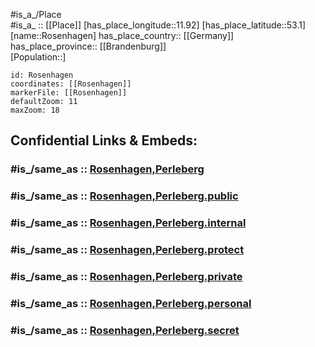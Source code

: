 ﻿---
confidential: public
isDeleted: false
location:
- 53.1
- 11.92
mapmarker: city
mapzoom:
- 7
- 12
SpocWebEntityId: 33772
tags:
- geo/City
type: City
---

#is_a_/Place  
#is_a_ :: [[Place]] 
[has_place_longitude::11.92] 
[has_place_latitude::53.1] 
[name::Rosenhagen] 
has_place_country:: [[Germany]]  
has_place_province:: [[Brandenburg]]  
[Population::] 



```leaflet
id: Rosenhagen
coordinates: [[Rosenhagen]] 
markerFile: [[Rosenhagen]] 
defaultZoom: 11 
maxZoom: 18
```


## Confidential Links & Embeds: 

### #is_/same_as :: [Rosenhagen,Perleberg](/_Standards/Earth/Continent/Europe/Europe~Central/Germany/Germany~East/Brandenburg/counties~Brandenburg/Prignitz/cities~Prignitz/Perleberg/Rosenhagen,Perleberg.md) 

### #is_/same_as :: [Rosenhagen,Perleberg.public](/_public/Earth/Continent/Europe/Europe~Central/Germany/Germany~East/Brandenburg/counties~Brandenburg/Prignitz/cities~Prignitz/Perleberg/Rosenhagen,Perleberg.public.md) 

### #is_/same_as :: [Rosenhagen,Perleberg.internal](/_internal/Earth/Continent/Europe/Europe~Central/Germany/Germany~East/Brandenburg/counties~Brandenburg/Prignitz/cities~Prignitz/Perleberg/Rosenhagen,Perleberg.internal.md) 

### #is_/same_as :: [Rosenhagen,Perleberg.protect](/_protect/Earth/Continent/Europe/Europe~Central/Germany/Germany~East/Brandenburg/counties~Brandenburg/Prignitz/cities~Prignitz/Perleberg/Rosenhagen,Perleberg.protect.md) 

### #is_/same_as :: [Rosenhagen,Perleberg.private](/_private/Earth/Continent/Europe/Europe~Central/Germany/Germany~East/Brandenburg/counties~Brandenburg/Prignitz/cities~Prignitz/Perleberg/Rosenhagen,Perleberg.private.md) 

### #is_/same_as :: [Rosenhagen,Perleberg.personal](/_personal/Earth/Continent/Europe/Europe~Central/Germany/Germany~East/Brandenburg/counties~Brandenburg/Prignitz/cities~Prignitz/Perleberg/Rosenhagen,Perleberg.personal.md) 

### #is_/same_as :: [Rosenhagen,Perleberg.secret](/_secret/Earth/Continent/Europe/Europe~Central/Germany/Germany~East/Brandenburg/counties~Brandenburg/Prignitz/cities~Prignitz/Perleberg/Rosenhagen,Perleberg.secret.md)

